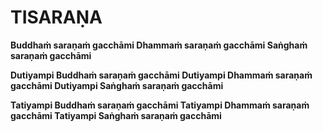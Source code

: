 # TISARAṆA

**Buddhaṁ saraṇaṁ gacchāmi
Dhammaṁ saraṇaṁ gacchāmi
Saṅghaṁ saraṇaṁ gacchāmi**

**Dutiyampi Buddhaṁ saraṇaṁ gacchāmi
Dutiyampi Dhammaṁ saraṇaṁ gacchāmi
Dutiyampi Saṅghaṁ saraṇaṁ gacchāmi**

**Tatiyampi Buddhaṁ saraṇaṁ gacchāmi
Tatiyampi Dhammaṁ saraṇaṁ gacchāmi
Tatiyampi Saṅghaṁ saraṇaṁ gacchāmi**
